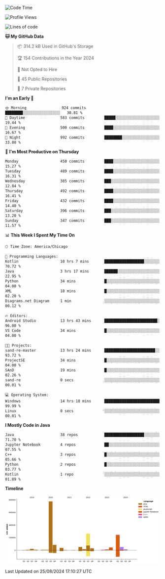 <!--START_SECTION:waka-->
![Code Time](http://img.shields.io/badge/Code%20Time-540%20hrs%2010%20mins-blue)

![Profile Views](http://img.shields.io/badge/Profile%20Views-20-blue)

![Lines of code](https://img.shields.io/badge/From%20Hello%20World%20I%27ve%20Written-1.7%20million%20lines%20of%20code-blue)

**🐱 My GitHub Data** 

> 📦 314.2 kB Used in GitHub's Storage 
 > 
> 🏆 154 Contributions in the Year 2024
 > 
> 🚫 Not Opted to Hire
 > 
> 📜 45 Public Repositories 
 > 
> 🔑 7 Private Repositories 
 > 
**I'm an Early 🐤** 

```text
🌞 Morning                924 commits         ████████░░░░░░░░░░░░░░░░░   30.81 % 
🌆 Daytime                583 commits         █████░░░░░░░░░░░░░░░░░░░░   19.44 % 
🌃 Evening                500 commits         ████░░░░░░░░░░░░░░░░░░░░░   16.67 % 
🌙 Night                  992 commits         ████████░░░░░░░░░░░░░░░░░   33.08 % 
```
📅 **I'm Most Productive on Thursday** 

```text
Monday                   458 commits         ████░░░░░░░░░░░░░░░░░░░░░   15.27 % 
Tuesday                  489 commits         ████░░░░░░░░░░░░░░░░░░░░░   16.31 % 
Wednesday                385 commits         ███░░░░░░░░░░░░░░░░░░░░░░   12.84 % 
Thursday                 492 commits         ████░░░░░░░░░░░░░░░░░░░░░   16.41 % 
Friday                   432 commits         ████░░░░░░░░░░░░░░░░░░░░░   14.40 % 
Saturday                 396 commits         ███░░░░░░░░░░░░░░░░░░░░░░   13.20 % 
Sunday                   347 commits         ███░░░░░░░░░░░░░░░░░░░░░░   11.57 % 
```


📊 **This Week I Spent My Time On** 

```text
🕑︎ Time Zone: America/Chicago

💬 Programming Languages: 
Kotlin                   10 hrs 7 mins       ██████████████████░░░░░░░   70.72 % 
Java                     3 hrs 17 mins       ██████░░░░░░░░░░░░░░░░░░░   22.95 % 
Python                   34 mins             █░░░░░░░░░░░░░░░░░░░░░░░░   04.00 % 
XML                      18 mins             █░░░░░░░░░░░░░░░░░░░░░░░░   02.20 % 
Diagrams.net Diagram     1 min               ░░░░░░░░░░░░░░░░░░░░░░░░░   00.12 % 

🔥 Editors: 
Android Studio           13 hrs 43 mins      ████████████████████████░   96.00 % 
VS Code                  34 mins             █░░░░░░░░░░░░░░░░░░░░░░░░   04.00 % 

🐱‍💻 Projects: 
sand-re-master           13 hrs 24 mins      ███████████████████████░░   93.72 % 
ProjectSE                34 mins             █░░░░░░░░░░░░░░░░░░░░░░░░   04.00 % 
SAnD                     19 mins             █░░░░░░░░░░░░░░░░░░░░░░░░   02.26 % 
sand-re                  0 secs              ░░░░░░░░░░░░░░░░░░░░░░░░░   00.01 % 

💻 Operating System: 
Windows                  14 hrs 18 mins      █████████████████████████   99.99 % 
Linux                    0 secs              ░░░░░░░░░░░░░░░░░░░░░░░░░   00.01 % 
```

**I Mostly Code in Java** 

```text
Java                     38 repos            ██████████████████░░░░░░░   71.70 % 
Jupyter Notebook         4 repos             ██░░░░░░░░░░░░░░░░░░░░░░░   07.55 % 
C++                      3 repos             █░░░░░░░░░░░░░░░░░░░░░░░░   05.66 % 
Python                   2 repos             █░░░░░░░░░░░░░░░░░░░░░░░░   03.77 % 
Kotlin                   1 repo              ░░░░░░░░░░░░░░░░░░░░░░░░░   01.89 % 
```



**Timeline**

![Lines of Code chart](https://raw.githubusercontent.com/phanijsp/phanijsp/main/assets/bar_graph.png)


 Last Updated on 25/08/2024 17:10:27 UTC
<!--END_SECTION:waka-->
